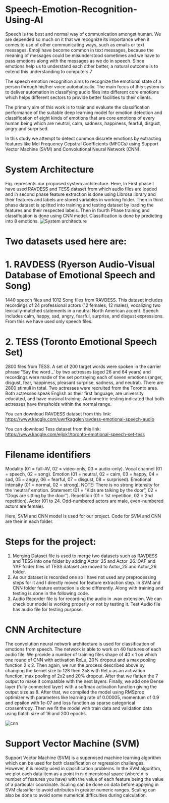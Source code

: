 # Speech-Emotion-Recognition-Using-AI

Speech is the best and normal way of communication amongst human. We are depended so much on it that we recognize its importance when it comes to use of other communicating ways, such as emails or text messages. Emoji have become common in text messages, because the meaning of messages could be misunderstood sometimes and we have to pass emotions along with the messages as we do in speech. Since emotions help us to understand each other better, a natural outcome is to extend this understanding to computers.7

The speech emotion recognition aims to recognize the emotional state of a person through his/her voice automatically. The main focus of this system is to deliver automation in classifying audio files into different core emotions which helps different sectors to provide better facilities to their clients.

The primary aim of this work is to train and evaluate the classification performance of the suitable deep learning model for emotion detection and classification of eight kinds of emotions that are core emotions of every human being which are neutral, calm, sadness, happiness, fearful, disgust, angry and surprised. 

In this study we attempt to detect common discrete emotions by extracting features like Mel Frequency Cepstral Coefficients (MFCCs) using Support Vector Machine (SVM) and Convolutional Neural Network (CNN).

# System Architecture
Fig. represents our proposed system architecture. Here, In First phase I have used RAVDESS and TESS dataset from which audio files are loaded and in second phase feature extraction is done using Librosa library and their features and labels are stored variables in working folder. Then in third phase dataset is splitted into training and testing dataset by loading the features and their respected labels. Then in fourth Phase training and classification is done using CNN model. Classification is done by predicting into 8 emotions.
![System architecture](https://user-images.githubusercontent.com/69428803/122646233-c8f97780-d13b-11eb-926b-6b789d4008cb.PNG)

# Two datasets used here are:

# 1. RAVDESS (Ryerson Audio-Visual Database of Emotional Speech and Song)
1440 speech files and 1012 Song files from RAVDESS. This dataset includes recordings of 24 professional actors (12 females, 12 males), vocalizing two lexically-matched statements in a neutral North American accent. Speech includes calm, happy, sad, angry, fearful, surprise, and disgust expressions. From this we have used only speech files.

# 2. TESS (Toronto Emotional Speech Set)
2800 files from TESS. A set of 200 target words were spoken in the carrier phrase "Say the word _' by two actresses (aged 26 and 64 years) and recordings were made of the set portraying each of seven emotions (anger, disgust, fear, happiness, pleasant surprise, sadness, and neutral). There are 2800 stimuli in total. Two actresses were recruited from the Toronto area. Both actresses speak English as their first language, are university educated, and have musical training. Audiometric testing indicated that both actresses have thresholds within the normal range.

You can download RAVDESS dataset from this link:
https://www.kaggle.com/uwrfkaggler/ravdess-emotional-speech-audio

You can download Tess dataset from this link:
https://www.kaggle.com/ejlok1/toronto-emotional-speech-set-tess

# Filename identifiers
Modality (01 = full-AV, 02 = video-only, 03 = audio-only).
Vocal channel (01 = speech, 02 = song).
Emotion (01 = neutral, 02 = calm, 03 = happy, 04 = sad, 05 = angry, 06 = fearful, 07
= disgust, 08 = surprised).
Emotional intensity (01 = normal, 02 = strong). NOTE: There is no strong intensity
for the ‘neutral’ emotion.
Statement (01 = “Kids are talking by the door”, 02 = “Dogs are sitting by the door”).
Repetition (01 = 1st repetition, 02 = 2nd repetition).
Actor (01 to 24. Odd-numbered actors are male, even-numbered actors are female).

Here, SVM and CNN model is used for our project. Code for SVM and CNN are their in each folder. 

# Steps for the project: 

1. Merging Dataset file is used to merge two datasets such as RAVDESS and TESS into one folder by adding Actor_25 and Actor_26. OAF and YAF folder files of TESS dataset are moved to Actor_25 and Actor_26 folder.
2. As our dataset is recorded one so I have not used any preprocessing steps for it and I directly moved for feature extraction step. In SVM and CNN folder feature extraction is done differently. Along with training and testing is done in the following code.
3. Audio Recorder file is for recording the audio in .wav extension. We can check our model is working properly or not by testing it. Test Audio file has audio file for testing purpose.  


# CNN Architecture
The convolution neural network architecture is used for classification of emotions from speech. The network is able to work on 40 features of each audio file. We provide a number of training files shape of 40 x 1 on which one round of CNN with activation ReLu, 20% dropout and a max pooling function 2 x 2. Then again, we run the process described above by changing the kernel size to 128 then 258 with ReLu as an activation function, max pooling of 2x2 and 20% dropout. After that we flatten the 7 output to make it compatible with the next layers. Finally, we add one Dense layer (fully connected layer) with a softmax activation function giving the output size as 8. After that, we compiled the model using RMSprop optimizer with parameters like learning rate of 0.00005, momentum of 0.9 and epsilon with 1e-07 and loss function as sparse categorical crossentropy. Then we fit the model with train data and validation data using batch size of 16 and 200 epochs.

![cnn](https://user-images.githubusercontent.com/69428803/122646192-96e81580-d13b-11eb-8e98-4fd094548570.png)

# Support Vector Machine (SVM)
Support Vector Machine (SVM) is a supervised machine learning algorithm which can be used for both classification or regression challenges. However, it is mostly used in classification problems. In the SVM algorithm, we plot each data item as a point in n-dimensional space (where n is number of features you have) with the value of each feature being the value of a particular coordinate. Scaling can be done on data before applying in SVM classifier to avoid attributes in greater numeric ranges. Scaling can also be done to avoid some numerical difficulties during calculation.









